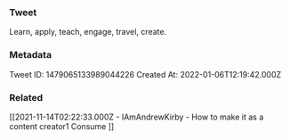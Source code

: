 ### Tweet
Learn, apply, teach, engage, travel, create.

### Metadata
Tweet ID: 1479065133989044226
Created At: 2022-01-06T12:19:42.000Z

### Related
[[2021-11-14T02:22:33.000Z - IAmAndrewKirby - How to make it as a content creator1 Consume ]]

